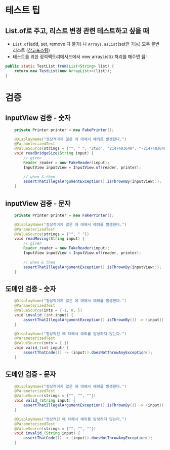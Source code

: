 # 테스트 팁

## List.of로 주고, 리스트 변경 관련 테스트하고 싶을 때
- `List.of`(add, set, remove 다 불가) 나 `Arrays.asList`(set만 가능) 모두 불변 리스트 ([참고포스팅](https://alkhwa-113.tistory.com/entry/Listof-vs-ArraysasList-vs-CollectionsunmodifiableList))
- 테스트를 위한 정적팩토리메서드에서 new arrayList() 처리를 해주면 됨!
```java
public static TestList from(List<String> list) {
    return new TestList(new ArrayList<>(list));
}
```
  
# 검증
## inputView 검증 - 숫자
```java
    private Printer printer = new FakePrinter();

    @DisplayName("정상적이지 않은 에 대해서 예외를 발생한다.")
    @ParameterizedTest
    @ValueSource(strings = {"", " ", "2two", "2147483648", "-2147483649"})
    void readBridgeSize(String input) {
        // given
        Reader reader = new FakeReader(input);
        InputView inputView = InputView.of(reader, printer);
        
        // when & then
        assertThatIllegalArgumentException().isThrownBy(inputView::);
    }
```
## inputView 검증 - 문자
```java
    private Printer printer = new FakePrinter();

    @DisplayName("정상적이지 않은 에 대해서 예외를 발생한다.")
    @ParameterizedTest
    @ValueSource(strings = {"", " "})
    void readMoving(String input) {
        // given
        Reader reader = new FakeReader(input);
        InputView inputView = InputView.of(reader, printer);
        
        // when & then
        assertThatIllegalArgumentException().isThrownBy(inputView::);
    }
```

## 도메인 검증 - 숫자
```java
    @DisplayName("정상적이지 않은 에 대해서 예외를 발생한다.")
    @ParameterizedTest
    @ValueSource(ints = {-1, 0, })
    void invalid_(int input) {
        assertThatIllegalArgumentException().isThrownBy(() -> (input));
    }

    @DisplayName("정상적인 에 대해서 예외를 발생하지 않는다.")
    @ParameterizedTest
    @ValueSource(ints = { })
    void valid_(int input) {
        assertThatCode(() -> (input)).doesNotThrowAnyException();
    }
```

## 도메인 검증 - 문자
```java
    @DisplayName("정상적이지 않은 에 대해서 예외를 발생한다.")
    @ParameterizedTest
    @ValueSource(strings = {"", "", ""})
    void valid_(String input) {
        assertThatIllegalArgumentException().isThrownBy(() -> (input));
    }

    @DisplayName("정상적인 에 대해서 예외를 발생하지 않는다.")
    @ParameterizedTest
    @ValueSource(strings = {"", "", ""})
    void invalid_(String input) {
        assertThatCode(() -> (input)).doesNotThrowAnyException();
    }
```
